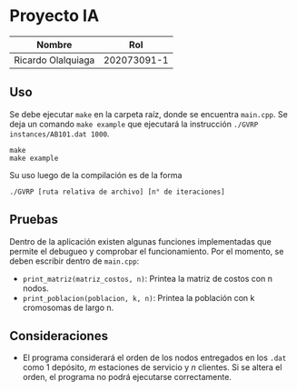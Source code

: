# Proyecto IA

| Nombre | Rol | 
|----------|----------|
| Ricardo Olalquiaga    | 202073091-1   | 

## Uso

Se debe ejecutar `make` en la carpeta raíz, donde se encuentra `main.cpp`. Se deja un comando `make example` que ejecutará la instrucción `./GVRP instances/AB101.dat 1000`.

```
make
make example
```

Su uso luego de la compilación es de la forma

```
./GVRP [ruta relativa de archivo] [n° de iteraciones]
```
## Pruebas

Dentro de la aplicación existen algunas funciones implementadas que permite el debugueo y comprobar el funcionamiento. Por el momento, se deben escribir dentro de `main.cpp`:

* `print_matriz(matriz_costos, n)`: Printea la matriz de costos con n nodos.
* `print_poblacion(poblacion, k, n)`: Printea la población con k cromosomas de largo n.

## Consideraciones

* El programa considerará el orden de los nodos entregados en los `.dat` como 1 depósito, *m* estaciones de servicio y *n* clientes. Si se altera el orden, el programa no podrá ejecutarse correctamente. 